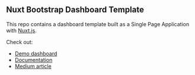## Nuxt Bootstrap Dashboard Template


This repo contains a dashboard template built as a Single Page Application with [Nuxt.js](https://nuxtjs.org).  

Check out:
- [Demo dashboard](https://oscar6echo.github.io/nuxt-dashboard-template)
- [Documentation](https://oscar6echo.github.io/nuxt-dashboard-template-doc)
- [Medium article](https://medium.com/@olivier.borderies/dashboarding-with-nuxt-vue-5b3bb0fc048e)

